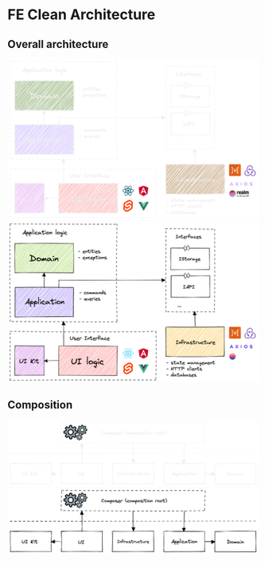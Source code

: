 # FE Clean Architecture

## Overall architecture

![Architecture](./docs/architecture-dark.png#gh-dark-mode-only)
![Architecture](./docs/architecture-light.png#gh-light-mode-only)

## Composition

![Composition](./docs/composition-dark.png#gh-dark-mode-only)
![Composition](./docs/composition-light.png#gh-light-mode-only)
